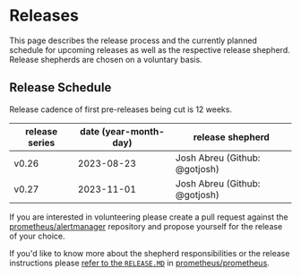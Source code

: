 # Releases
This page describes the release process and the currently planned schedule for upcoming releases as well as the respective release shepherd. Release shepherds are chosen on a voluntary basis.

## Release Schedule

Release cadence of first pre-releases being cut is 12 weeks.

| release series | date (year-month-day) | release shepherd              |
|----------------|-----------------------|-------------------------------|
| v0.26          | 2023-08-23            | Josh Abreu (Github: @gotjosh) |
| v0.27          | 2023-11-01            | Josh Abreu (Github: @gotjosh) |

If you are interested in volunteering please create a pull request against the [prometheus/alertmanager](https://github.com/prometheus/alertmanager) repository and propose yourself for the release of your choice.

If you'd like to know more about the shepherd responsibilities or the release instructions please [refer to the `RELEASE.MD`](https://github.com/prometheus/prometheus/blob/main/RELEASE.md) in [prometheus/prometheus](https://github.com/prometheus/prometheus).

